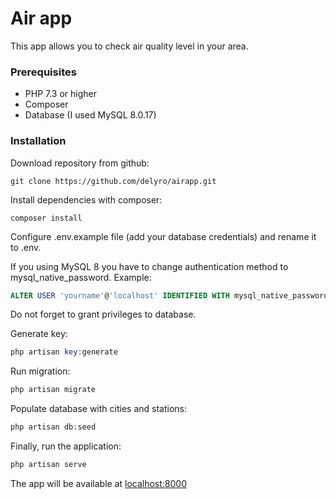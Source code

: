 # Air app
This app allows you to check air quality level in your area.

### Prerequisites
- PHP 7.3 or higher
- Composer
- Database (I used MySQL 8.0.17)

### Installation

Download repository from github:

    git clone https://github.com/delyro/airapp.git

Install dependencies with composer:

    composer install

Configure .env.example file (add your database credentials) and rename it to .env.

If you using MySQL 8 you have to change authentication method to mysql_native_password. Example:
```sql
ALTER USER 'yourname'@'localhost' IDENTIFIED WITH mysql_native_password BY 'yourpassword';

```
Do not forget to grant privileges to database.

Generate key:
```php
php artisan key:generate
```

Run migration:

```php
php artisan migrate
```
Populate database with cities and stations:
```php
php artisan db:seed
```

Finally, run the application:
```php
php artisan serve
```

The app will be available at [localhost:8000](http://localhost:8000 "localhost:8000")